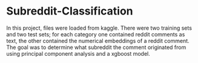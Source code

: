 # Subreddit-Classification
In this project, files were loaded from kaggle. There were two training sets and two test sets; for each category one contained reddit comments as text, the other contained the numerical embeddings of a reddit comment. The goal was to determine what subreddit the comment originated from using principal component analysis and a xgboost model. 
